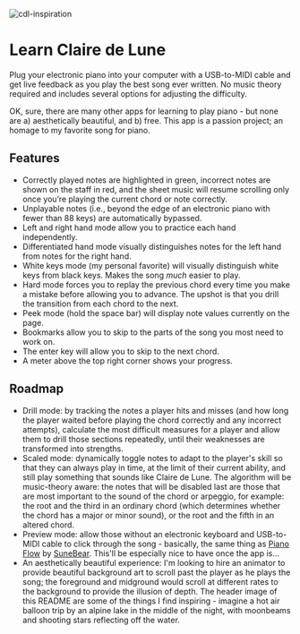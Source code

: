 ![cdl-inspiration](https://user-images.githubusercontent.com/2539761/27769241-1d9f86a8-5f26-11e7-9e3f-a016dcc1dd0c.png)

# Learn Claire de Lune
Plug your electronic piano into your computer with a USB-to-MIDI cable and get live feedback as you play the best song ever written. No music theory required and includes several options for adjusting the difficulty.

OK, sure, there are many other apps for learning to play piano - but none are a) aesthetically beautiful, and b) free. This app is a passion project; an homage to my favorite song for piano.

## Features
* Correctly played notes are highlighted in green, incorrect notes are shown on the staff in red, and the sheet music will resume scrolling only once you’re playing the current chord or note correctly.
* Unplayable notes (i.e., beyond the edge of an electronic piano with fewer than 88 keys) are automatically bypassed.
* Left and right hand mode allow you to practice each hand independently.
* Differentiated hand mode visually distinguishes notes for the left hand from notes for the right hand.
* White keys mode (my personal favorite) will visually distinguish white keys from black keys. Makes the song _much_ easier to play.
* Hard mode forces you to replay the previous chord every time you make a mistake before allowing you to advance. The upshot is that you drill the transition from each chord to the next.
* Peek mode (hold the space bar) will display note values currently on the page.
* Bookmarks allow you to skip to the parts of the song you most need to work on.
* The enter key will allow you to skip to the next chord.
* A meter above the top right corner shows your progress.

## Roadmap
* Drill mode: by tracking the notes a player hits and misses (and how long the player waited before playing the chord correctly and any incorrect attempts), calculate the most difficult measures for a player and allow them to drill those sections repeatedly, until their weaknesses are transformed into strengths.
* Scaled mode: dynamically toggle notes to adapt to the player's skill so that they can always play in time, at the limit of their current ability, and still play something that sounds like Claire de Lune. The algorithm will be music-theory aware: the notes that will be disabled last are those that are most important to the sound of the chord or arpeggio, for example: the root and the third in an ordinary chord (which determines whether the chord has a major or minor sound), or the root and the fifth in an altered chord.
* Preview mode: allow those without an electronic keyboard and USB-to-MIDI cable to click through the song - basically, the same thing as [Piano Flow](https://sunebear.github.io/Piano-Flow/#/pieces/Clair-de-Lune-via-Suite-Bergamasque-No-3) by [SuneBear](https://github.com/SuneBear/Piano-Flow). This'll be especially nice to have once the app is...
* An aesthetically beautiful experience: I'm looking to hire an animator to provide beautiful background art to scroll past the player as he plays the song; the foreground and midground would scroll at different rates to the background to provide the illusion of depth. The header image of this README are some of the things I find inspiring - imagine a hot air balloon trip by an alpine lake in the middle of the night, with moonbeams and shooting stars reflecting off the water.
